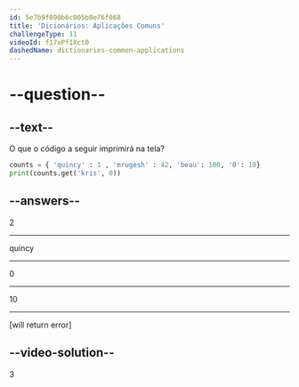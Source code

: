 ```yaml
---
id: 5e7b9f090b6c005b0e76f068
title: 'Dicionários: Aplicações Comuns'
challengeType: 11
videoId: f17xPfIXct0
dashedName: dictionaries-common-applications
---
```


# --question--

## --text--

O que o código a seguir imprimirá na tela?

```python
counts = { 'quincy' : 1 , 'mrugesh' : 42, 'beau': 100, '0': 10}
print(counts.get('kris', 0))
```

## --answers--

2

---

quincy

---

0

---

10

---

[will return error]

## --video-solution--

3

